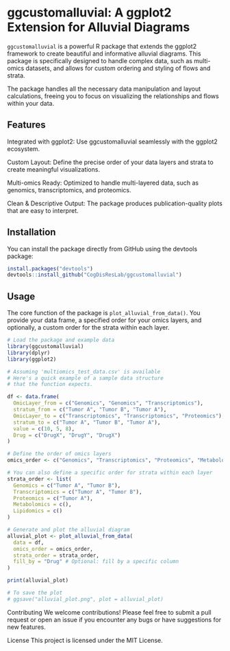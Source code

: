 # ggcustomalluvial: A ggplot2 Extension for Alluvial Diagrams
`ggcustomalluvial` is a powerful R package that extends the ggplot2 framework to create beautiful and informative alluvial diagrams. This package is specifically designed to handle complex data, such as multi-omics datasets, and allows for custom ordering and styling of flows and strata.

The package handles all the necessary data manipulation and layout calculations, freeing you to focus on visualizing the relationships and flows within your data.

## Features
Integrated with ggplot2: Use ggcustomalluvial seamlessly with the ggplot2 ecosystem.

Custom Layout: Define the precise order of your data layers and strata to create meaningful visualizations.

Multi-omics Ready: Optimized to handle multi-layered data, such as genomics, transcriptomics, and proteomics.

Clean & Descriptive Output: The package produces publication-quality plots that are easy to interpret.

## Installation
You can install the package directly from GitHub using the devtools package:
```r
install.packages("devtools")
devtools::install_github("CogDisResLab/ggcustomalluvial")
```


## Usage
The core function of the package is `plot_alluvial_from_data()`. You provide your data frame, a specified order for your omics layers, and optionally, a custom order for the strata within each layer.

```r
# Load the package and example data
library(ggcustomalluvial)
library(dplyr)
library(ggplot2)

# Assuming 'multiomics_test_data.csv' is available
# Here's a quick example of a sample data structure
# that the function expects.

df <- data.frame(
  OmicLayer_from = c("Genomics", "Genomics", "Transcriptomics"),
  stratum_from = c("Tumor A", "Tumor B", "Tumor A"),
  OmicLayer_to = c("Transcriptomics", "Transcriptomics", "Proteomics"),
  stratum_to = c("Tumor A", "Tumor B", "Tumor A"),
  value = c(10, 5, 8),
  Drug = c("DrugX", "DrugY", "DrugX")
)

# Define the order of omics layers
omics_order <- c("Genomics", "Transcriptomics", "Proteomics", "Metabolomics", "Lipidomics")

# You can also define a specific order for strata within each layer
strata_order <- list(
  Genomics = c("Tumor A", "Tumor B"),
  Transcriptomics = c("Tumor A", "Tumor B"),
  Proteomics = c("Tumor A"),
  Metabolomics = c(),
  Lipidomics = c()
)

# Generate and plot the alluvial diagram
alluvial_plot <- plot_alluvial_from_data(
  data = df,
  omics_order = omics_order,
  strata_order = strata_order,
  fill_by = "Drug" # Optional: fill by a specific column
)

print(alluvial_plot)

# To save the plot
# ggsave("alluvial_plot.png", plot = alluvial_plot)
```
Contributing
We welcome contributions! Please feel free to submit a pull request or open an issue if you encounter any bugs or have suggestions for new features.

License
This project is licensed under the MIT License.
